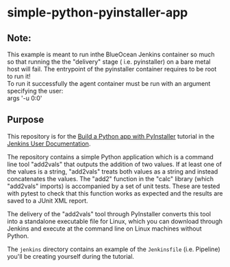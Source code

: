# simple-python-pyinstaller-app

## Note:

This example is meant to run inthe BlueOcean Jenkins container so much so
that running the the "delivery" stage ( i.e. pyinstaller) on a bare metal host
will fail. The entrypoint of the pyinstaller container requires to be root to
run it!  
To run it successfully the agent container must be run with an argument specifying the user:  
 args '-u 0:0'


## Purpose

This repository is for the
[Build a Python app with PyInstaller](https://jenkins.io/doc/tutorials/build-a-python-app-with-pyinstaller/)
tutorial in the [Jenkins User Documentation](https://jenkins.io/doc/).

The repository contains a simple Python application which is a command line tool "add2vals" that outputs the addition of two values. If at least one of the
values is a string, "add2vals" treats both values as a string and instead
concatenates the values. The "add2" function in the "calc" library (which
"add2vals" imports) is accompanied by a set of unit tests. These are tested with pytest to check that this function works as expected and the results are saved
to a JUnit XML report.

The delivery of the "add2vals" tool through PyInstaller converts this tool into
a standalone executable file for Linux, which you can download through Jenkins
and execute at the command line on Linux machines without Python.

The `jenkins` directory contains an example of the `Jenkinsfile` (i.e. Pipeline)
you'll be creating yourself during the tutorial.

